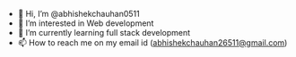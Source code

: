 - 👋 Hi, I’m @abhishekchauhan0511
- 👀 I’m interested in Web development 
- 🌱 I’m currently learning full stack development 
- 📫 How to reach me on my email id (abhishekchauhan26511@gmail.com)

<!---
abhishekchauhan0511/abhishekchauhan0511 is a ✨ special ✨ repository because its `README.md` (this file) appears on your GitHub profile.
You can click the Preview link to take a look at your changes.
--->
